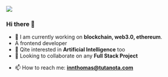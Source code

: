  
  
  ![](https://res.cloudinary.com/innthomas/image/upload/v1612322213/landscape_cv_m4gktf.jpg)

  ### Hi there 👋

- 🔭 I am currently working on **blockchain, web3.0, ethereum**.
- A frontend developer
- 🌱 Qite interested in **Artificial Intelligence** too
- 👯 Looking to collaborate on any **Full Stack Project**
<!--- 🤔 I’m looking for help with ...-->
<!--- 💬 Ask me about ...-->
- 📫 How to reach me: **innthomas@tutanota.com**
<!--- 😄 Pronouns: ...-->
<!--- ⚡ Fun fact: ...-->

